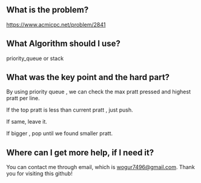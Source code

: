 ## What is the problem?

<https://www.acmicpc.net/problem/2841>

## What Algorithm should I use?

priority_queue or stack

## What was the key point and the hard part?

By using priority queue , we can check the max pratt pressed and highest pratt per line.

If the top pratt is less than current pratt , just push.

If same, leave it.

If bigger , pop until we found smaller pratt.

## Where can I get more help, if I need it?

You can contact me through email, which is wogur7496@gmail.com.
Thank you for visiting this github!

